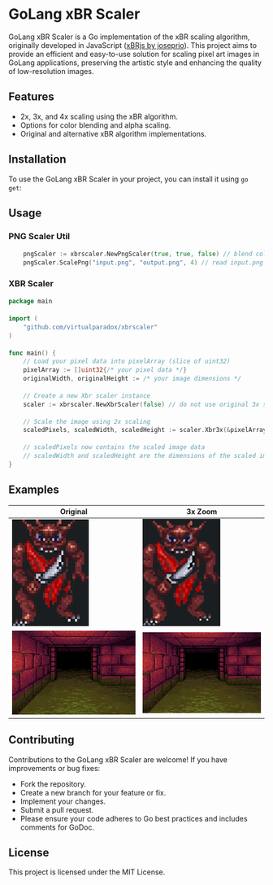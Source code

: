 # GoLang xBR Scaler

GoLang xBR Scaler is a Go implementation of the xBR scaling algorithm, 
originally developed in JavaScript ([xBRjs by joseprio](https://github.com/joseprio/xBRjs/blob/master/src/index.js)). This project aims 
to provide an efficient and easy-to-use solution for scaling pixel art 
images in GoLang applications, preserving the artistic style and enhancing 
the quality of low-resolution images.

## Features

- 2x, 3x, and 4x scaling using the xBR algorithm.
- Options for color blending and alpha scaling.
- Original and alternative xBR algorithm implementations.

## Installation

To use the GoLang xBR Scaler in your project, you can install it using `go get`:

## Usage

### PNG Scaler Util
```go
    pngScaler := xbrscaler.NewPngScaler(true, true, false) // blend colors, scale alpha, do not use original 3x impl
    pngScaler.ScalePng("input.png", "output.png", 4) // read input.png and write 4x output to output.png
```

### XBR Scaler
```go
package main

import (
    "github.com/virtualparadox/xbrscaler"
)

func main() {
    // Load your pixel data into pixelArray (slice of uint32)
    pixelArray := []uint32{/* your pixel data */}
    originalWidth, originalHeight := /* your image dimensions */

    // Create a new Xbr scaler instance
    scaler := xbrscaler.NewXbrScaler(false) // do not use original 3x scaling implementation

    // Scale the image using 2x scaling
    scaledPixels, scaledWidth, scaledHeight := scaler.Xbr3x(&pixelArray, originalWidth, originalHeight, true, true)

    // scaledPixels now contains the scaled image data
    // scaledWidth and scaledHeight are the dimensions of the scaled image
}
```

## Examples
| Original                             | 3x Zoom                             |
|--------------------------------------|-------------------------------------|
| ![Kobold](samples/kobold-nozoom.png) | ![Kobold 4x](samples/kobold-4x.png) |
| ![Maze](samples/maze-nozoom.png)     | ![Maze 4x](samples/maze-4x.png)     |


## Contributing
Contributions to the GoLang xBR Scaler are welcome! If you have improvements or bug fixes:

* Fork the repository.
* Create a new branch for your feature or fix.
* Implement your changes.
* Submit a pull request.
* Please ensure your code adheres to Go best practices and includes comments for GoDoc.

## License
This project is licensed under the MIT License.